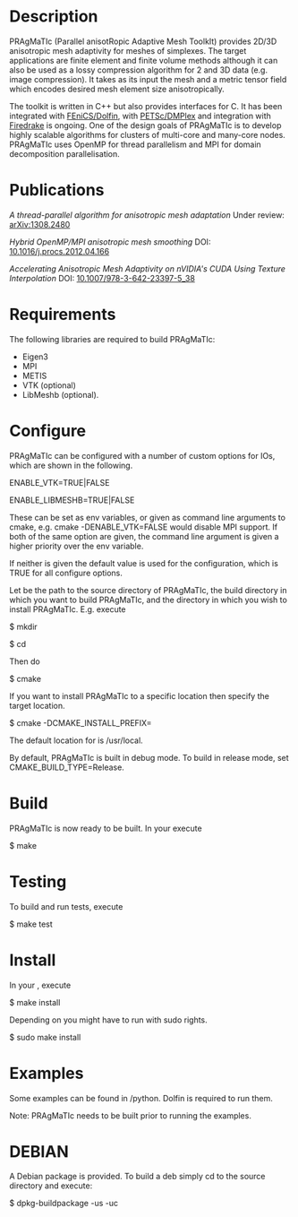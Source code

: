 # Description
PRAgMaTIc (Parallel anisotRopic Adaptive Mesh ToolkIt) provides 2D/3D
anisotropic mesh adaptivity for meshes of simplexes. The target
applications are finite element and finite volume methods although
it can also be used as a lossy compression algorithm for 2 and 3D data
(e.g. image compression). It takes as its input the mesh and a metric
tensor field which encodes desired mesh element size
anisotropically.

The toolkit is written in C++ but also provides interfaces for C. It has been 
integrated with [FEniCS/Dolfin](http://fenicsproject.org), with 
[PETSc/DMPlex](https://www.mcs.anl.gov/petsc) and integration with 
[Firedrake](http://www.firedrakeproject.org/) is ongoing.  One of the design 
goals of PRAgMaTIc is to develop highly scalable algorithms for clusters of 
multi-core and many-core nodes. PRAgMaTIc uses OpenMP for thread parallelism 
and MPI for domain decomposition parallelisation.

# Publications
*A thread-parallel algorithm for anisotropic mesh adaptation*
Under review: [arXiv:1308.2480](http://arxiv.org/abs/1308.2480)

*Hybrid OpenMP/MPI anisotropic mesh smoothing*
DOI: [10.1016/j.procs.2012.04.166](http://dx.doi.org/10.1016/j.procs.2012.04.166)

*Accelerating Anisotropic Mesh Adaptivity on nVIDIA's CUDA Using Texture Interpolation*
DOI: [10.1007/978-3-642-23397-5_38](http://dx.doi.org/10.1007/978-3-642-23397-5_38)

# Requirements
The following libraries are required to build PRAgMaTIc:
- Eigen3
- MPI
- METIS
- VTK (optional)
- LibMeshb (optional).

# Configure
PRAgMaTIc can be configured with a number of custom options for IOs, which are shown in the following.

ENABLE_VTK=TRUE|FALSE

ENABLE_LIBMESHB=TRUE|FALSE

These can be set as env variables, or given as command line arguments to cmake, e.g. cmake -DENABLE_VTK=FALSE would disable MPI support. If both of the same option are given, the command line argument is given a higher priority over the env variable.

If neither is given the default value is used for the configuration, which is TRUE for all configure options.

Let <SRCDIR> be the path to the source directory of PRAgMaTIc, <BUILDDIR> the build directory in which you want to build PRAgMaTIc, and <INSTALLDIR> the directory in which you wish to install PRAgMaTIc. E.g. execute

$ mkdir <BUILDDIR>

$ cd <BUILDDIR>

Then do

$ cmake <SRCDIR>

If you want to install PRAgMaTIc to a specific location then specify the target location.

$ cmake -DCMAKE_INSTALL_PREFIX=<INSTALLDIR> <SRCDIR>

The default location for <INSTALLDIR> is /usr/local.

By default, PRAgMaTIc is built in debug mode. To build in release mode, set CMAKE_BUILD_TYPE=Release.

# Build
PRAgMaTIc is now ready to be built. In your <BUILDDIR> execute

$ make

# Testing
To build and run tests, execute

$ make test

# Install
In your <BUILDDIR>, execute

$ make install

Depending on <INSTALLDIR> you might have to run with sudo rights.

$ sudo make install

# Examples
Some examples can be found in <SRCDIR>/python. Dolfin is required to run them.

Note: PRAgMaTIc needs to be built prior to running the examples.

# DEBIAN

A Debian package is provided. To build a deb simply cd to the source
directory and execute:

$ dpkg-buildpackage -us -uc
